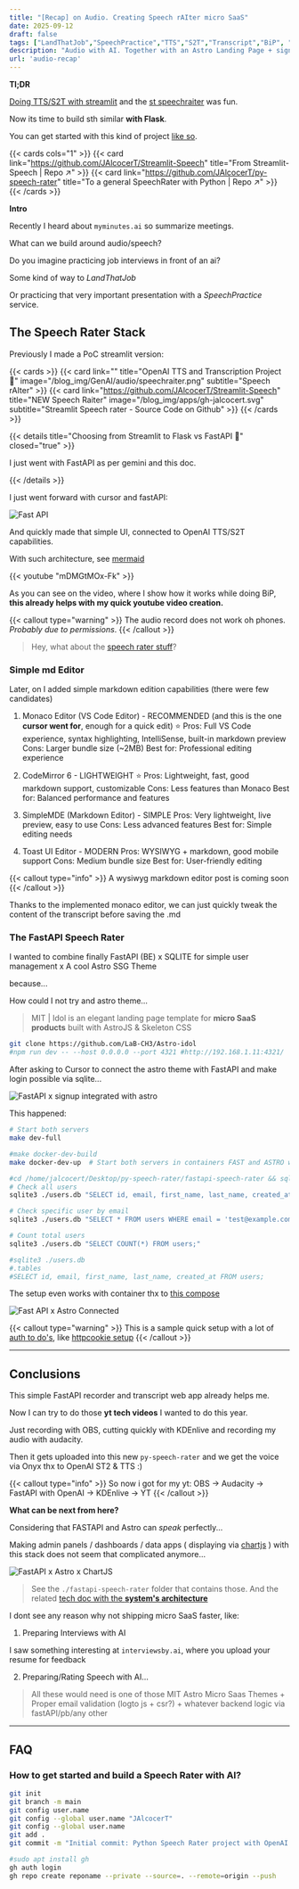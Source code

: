 ```yaml
---
title: "[Recap] on Audio. Creating Speech rAIter micro SaaS"
date: 2025-09-12
draft: false
tags: ["LandThatJob","SpeechPractice","TTS","S2T","Transcript","BiP", "Youtube","Monaco Editor"]
description: "Audio with AI. Together with an Astro Landing Page + signup/in via FastAPI x sqlite"
url: 'audio-recap'
---
```



**Tl;DR**

[Doing TTS/S2T with streamlit](https://jalcocert.github.io/JAlcocerT/audio-to-text-tools/#the-speech-rater) and the [st speechraiter](https://github.com/JAlcocerT/Streamlit-Speech) was fun.

Now its time to build sth similar **with Flask**.

You can get started with this kind of project [like so](#how-to-get-started-and-build-a-speech-rater-with-ai).

{{< cards cols="1" >}}
  {{< card link="https://github.com/JAlcocerT/Streamlit-Speech" title="From Streamlit-Speech | Repo ↗" >}}
  {{< card link="https://github.com/JAlcocerT/py-speech-rater" title="To a general SpeechRater with Python | Repo ↗" >}}
{{< /cards >}}



**Intro**

Recently I heard about `myminutes.ai` so summarize meetings.

What can we build around audio/speech?

Do you imagine practicing job interviews in front of an ai?

Some kind of way to *LandThatJob*

Or practicing that very important presentation with a *SpeechPractice* service.


## The Speech Rater Stack

Previously I made a PoC streamlit version:

{{< cards >}}
  {{< card link="" title="OpenAI TTS and Transcription Project 🐍" image="/blog_img/GenAI/audio/speechraiter.png" subtitle="Speech rAIter" >}}
  {{< card link="https://github.com/JAlcocerT/Streamlit-Speech" title="NEW Speech Raiter" image="/blog_img/apps/gh-jalcocert.svg" subtitle="Streamlit Speech rater - Source Code on Github" >}}
{{< /cards >}}


{{< details title="Choosing from Streamlit to Flask vs FastAPI 📌" closed="true" >}}

I just went with FastAPI as per gemini and this doc.

{{< /details >}}

I just went forward with cursor and fastAPI:

![Fast API](/blog_img/GenAI/audio/fastapi-audio-rec.png)

And quickly made that simple UI, connected to OpenAI TTS/S2T capabilities.

With such architecture, see [mermaid](https://mermaid.live/view#pako:eNqFVU1v2zgQ_SsEi96oJJLsyBGKAo6_4sSOnY0XBXa9WDASFROxSZWiGneDANt7DwsssIdeeukP3J_QERnJkgEjOhh-5HtvhjND6QlHMmY4xPeKpiu0OF8KBE-W39mFoZJCMxH_vsT_f__6T4XRL-xjzjKdLfEfVlI8XaD9mjGFupHmUuw2QWH_7Nl352Pj_O1vNKSZBogGIk4lF3vO50AbDRbo-N2dOn4_pVygMSSiEhqxBrEHxPnsFph5upY0dmgec2lUt_QTg7wjqWIu7huqfmmvyu3sOOFrJuiGGW1fPorCDnULu4Z2UGrXPNPOzsDoJrCGHrleoVtNdd481LDKVSsqskjxO9YMO2KCKaoZWrwQUt1wGJWxdbV_KPEDDhe7HPalu-CL24ZmXEXVma3voZh7wstSSFPuZKYgRtBbsegB9aRI-H0OIWF2Xh2dwRbaL-jazM-P_ypczFSzzFdAmaVMdMfow4pnaTGf87EdiZSxaOVo6SzYtlmYyU5lWZWooBYSu_xqokMozSzNTJ7_fjEQgbE9ZjPTKZDMlE7nPtIS1aaxwbuueP2CVm9-gzfb84N-_Wn71aDNgWZbULQRsS0MLRN7F-um8GIKzIrG8chwD97wLnKc9-i8Dnp1MKiDYR1c1MFl3bNnlqYWDA24suDCgIkFVwZcWzAxYGbBwIC5BX0DbiwY1cG4Duzv27dwfz-vi9eGwdGaZlmfJSgp34dQjXX4hvmJl8Qk00o-sPDNiRcEdyV0HnmsV6GXbvc84DK8yBM36bCzSu77p2cue03OysF_8UjAw608knaQuMFrHqaXpUHEWiyqDGjsttqHDGo20LGyGPXVc9IjfTIgQzIiF2RMLovj1glXZFIdob4-JddkRubk5mXQBCbwkeIxDrXKGcEbpja0gPipkC2xXrENjGwIf2OqHpZ4KZ5Bk1Lxm5SbUqZkfr_CYULXGaA8jeEF1-cUruqOAkdgqidzoXHYPu0YDxw-4S0OHTc4agWtwHV9t9PyvQB2P-PQ67SOOl4nCDwfqnVy5j4T_JeJenJ01mnD4qnX9vzgxPdOCWYx11JN7YfXfH-ffwKgkkvm)

<!-- https://youtu.be/mDMGtMOx-Fk -->

{{< youtube "mDMGtMOx-Fk" >}}

As you can see on the video, where I show how it works while doing BiP, **this already helps with my quick youtube video creation.**

{{< callout type="warning" >}}
The audio record does not work oh phones. *Probably due to permissions*.
{{< /callout >}}

> Hey, what about the [speech rater stuff](#the-fastapi-speech-rater)?

### Simple md Editor

Later, on I added simple markdown edition capabilities (there were few candidates)


1. Monaco Editor (VS Code Editor) - RECOMMENDED (and this is the one **cursor went for**, enough for a quick edit) ⭐
Pros: Full VS Code experience, syntax highlighting, IntelliSense, built-in markdown preview
Cons: Larger bundle size (~2MB)
Best for: Professional editing experience

2. CodeMirror 6 - LIGHTWEIGHT ⭐
Pros: Lightweight, fast, good markdown support, customizable
Cons: Less features than Monaco
Best for: Balanced performance and features

3. SimpleMDE (Markdown Editor) - SIMPLE
Pros: Very lightweight, live preview, easy to use
Cons: Less advanced features
Best for: Simple editing needs

4. Toast UI Editor - MODERN
Pros: WYSIWYG + markdown, good mobile support
Cons: Medium bundle size
Best for: User-friendly editing


{{< callout type="info" >}}
A wysiwyg markdown editor post is coming soon
{{< /callout >}}

Thanks to the implemented monaco editor, we can just quickly tweak the content of the transcript before saving the .md

### The FastAPI Speech Rater

I wanted to combine finally FastAPI (BE) x SQLITE for simple user management x A cool Astro SSG Theme

because...

How could I not try and astro theme...

> MIT | Idol is an elegant landing page template for **micro SaaS products** built with AstroJS & Skeleton CSS


```sh
git clone https://github.com/LaB-CH3/Astro-idol
#npm run dev -- --host 0.0.0.0 --port 4321 #http://192.168.1.11:4321/
```


After asking to Cursor to connect the astro theme with FastAPI and make login possible via sqlite...

![FastAPI x signup integrated with astro](/blog_img/GenAI/audio/fastapi-astro-signup.png)

This happened:

```sh
# Start both servers
make dev-full

#make docker-dev-build
make docker-dev-up  # Start both servers in containers FAST and ASTRO working together!!!

#cd /home/jalcocert/Desktop/py-speech-rater/fastapi-speech-rater && sqlite3 ./users.db ".schema users"
# Check all users
sqlite3 ./users.db "SELECT id, email, first_name, last_name, created_at FROM users;"

# Check specific user by email
sqlite3 ./users.db "SELECT * FROM users WHERE email = 'test@example.com';"

# Count total users
sqlite3 ./users.db "SELECT COUNT(*) FROM users;"

#sqlite3 ./users.db
#.tables
#SELECT id, email, first_name, last_name, created_at FROM users;
```

The setup even works with container thx to [this compose](https://github.com/JAlcocerT/py-speech-rater/blob/main/fastapi-speech-rater/docker-compose.dev.yml)

![Fast API x Astro Connected](/blog_img/GenAI/audio/fastapi-astro-signedin-dash.png)

{{< callout type="warning" >}}
This is a sample quick setup with a lot of [auth to do's](https://github.com/JAlcocerT/py-speech-rater/blob/main/fastapi-speech-rater/Astro-idol/AUTH_PAGES.md), like [httpcookie setup](https://jalcocert.github.io/JAlcocerT/fastapi-x-pocketbase/)
{{< /callout >}}



---

## Conclusions

This simple FastAPI recorder and transcript web app already helps me.

Now I can try to do those **yt tech videos** I wanted to do this year.

Just recording with OBS, cutting quickly with KDEnlive and recording my audio with audacity.

Then it gets uploaded into this new `py-speech-rater` and we get the voice via Onyx thx to OpenAI ST2 & TTS :)


{{< callout type="info" >}}
So now i got for my yt: OBS -> Audacity -> FastAPI with OpenAI -> KDEnlive -> YT
{{< /callout >}}

**What can be next from here?**

Considering that FASTAPI and Astro can *speak* perfectly...

Making admin panels / dashboards / data apps  ( displaying via [chartjs](https://github.com/JAlcocerT/py-speech-rater/blob/main/fastapi-speech-rater/Astro-idol/src/pages/dashboard.astro#L124) ) with this stack does not seem that complicated anymore...

![FastAPI x Astro x ChartJS](/blog_img/GenAI/audio/fastapi-chartjssqlite.png)

> See the `./fastapi-speech-rater` folder that contains those. And the related [tech doc with the **system's architecture**](https://github.com/JAlcocerT/py-speech-rater/blob/main/fastapi-speech-rater/TECH_DOC.md#-system-architecture)

I dont see any reason why not shipping micro SaaS faster, like:

1. Preparing Interviews with AI

I saw something interesting at `interviewsby.ai`, where you upload your resume for feedback

2. Preparing/Rating Speech with AI...

> All these would need is one of those MIT Astro Micro Saas Themes + Proper email validation (logto js + csr?) + whatever backend logic via fastAPI/pb/any other

---

## FAQ

### How to get started and build a Speech Rater with AI?


```sh
git init
git branch -m main
git config user.name
git config --global user.name "JAlcocerT"
git config --global user.name
git add .
git commit -m "Initial commit: Python Speech Rater project with OpenAI TTS/S2T"

#sudo apt install gh
gh auth login
gh repo create reponame --private --source=. --remote=origin --push
```

